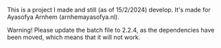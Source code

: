 This is a project I made and still (as of 15/2/2024) develop. It's made for Ayasofya Arnhem (arnhemayasofya.nl).

Warning!
Please update the batch file to 2.2.4, as the dependencies have been moved, which means that it will not work.
